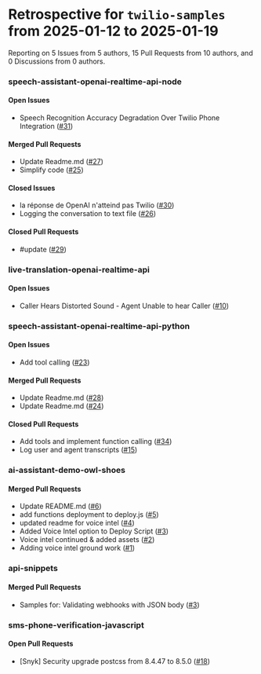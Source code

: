 # Retrospective for `twilio-samples` from 2025-01-12 to 2025-01-19

Reporting on 5 Issues from 5 authors, 15 Pull Requests from 10 authors, and 0 Discussions from 0 authors.


### speech-assistant-openai-realtime-api-node

#### Open Issues

- Speech Recognition Accuracy Degradation Over Twilio Phone Integration ([#31](https://github.com/twilio-samples/speech-assistant-openai-realtime-api-node/issues/31))

#### Merged Pull Requests

- Update Readme.md ([#27](https://github.com/twilio-samples/speech-assistant-openai-realtime-api-node/pull/27))
- Simplify code ([#25](https://github.com/twilio-samples/speech-assistant-openai-realtime-api-node/pull/25))

#### Closed Issues

- la réponse de OpenAI n'atteind pas Twilio ([#30](https://github.com/twilio-samples/speech-assistant-openai-realtime-api-node/issues/30))
- Logging the conversation to text file ([#26](https://github.com/twilio-samples/speech-assistant-openai-realtime-api-node/issues/26))

#### Closed Pull Requests

- #update ([#29](https://github.com/twilio-samples/speech-assistant-openai-realtime-api-node/pull/29))

### live-translation-openai-realtime-api

#### Open Issues

- Caller Hears Distorted Sound - Agent Unable to hear Caller ([#10](https://github.com/twilio-samples/live-translation-openai-realtime-api/issues/10))

### speech-assistant-openai-realtime-api-python

#### Open Issues

- Add tool calling ([#23](https://github.com/twilio-samples/speech-assistant-openai-realtime-api-python/issues/23))

#### Merged Pull Requests

- Update Readme.md ([#28](https://github.com/twilio-samples/speech-assistant-openai-realtime-api-python/pull/28))
- Update Readme.md ([#24](https://github.com/twilio-samples/speech-assistant-openai-realtime-api-python/pull/24))

#### Closed Pull Requests

- Add tools and implement function calling ([#34](https://github.com/twilio-samples/speech-assistant-openai-realtime-api-python/pull/34))
- Log user and agent transcripts ([#15](https://github.com/twilio-samples/speech-assistant-openai-realtime-api-python/pull/15))

### ai-assistant-demo-owl-shoes

#### Merged Pull Requests

- Update README.md ([#6](https://github.com/twilio-samples/ai-assistant-demo-owl-shoes/pull/6))
- add functions deployment to deploy.js ([#5](https://github.com/twilio-samples/ai-assistant-demo-owl-shoes/pull/5))
- updated readme for voice intel ([#4](https://github.com/twilio-samples/ai-assistant-demo-owl-shoes/pull/4))
- Added Voice Intel option to Deploy Script ([#3](https://github.com/twilio-samples/ai-assistant-demo-owl-shoes/pull/3))
- Voice intel continued & added assets ([#2](https://github.com/twilio-samples/ai-assistant-demo-owl-shoes/pull/2))
- Adding voice intel ground work ([#1](https://github.com/twilio-samples/ai-assistant-demo-owl-shoes/pull/1))

### api-snippets

#### Merged Pull Requests

- Samples for: Validating webhooks with JSON body  ([#3](https://github.com/twilio-samples/api-snippets/pull/3))

### sms-phone-verification-javascript

#### Open Pull Requests

- [Snyk] Security upgrade postcss from 8.4.47 to 8.5.0 ([#18](https://github.com/twilio-samples/sms-phone-verification-javascript/pull/18))